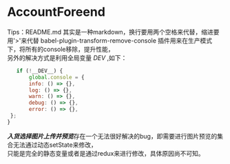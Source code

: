 # AccountForeend
Tips：README.md 其实是一种markdown，换行要用两个空格来代替，缩进要用'>'来代替
babel-plugin-transform-remove-console 插件用来在生产模式下，将所有的console移除，提升性能，  
另外的解决方式是利用全局变量  _DEV_ ,如下：  
 ```JavaScript
    if (!__DEV__) {  
        global.console = {   
        info: () => {},    
        log: () => {},    
        warn: () => {},    
        debug: () => {},    
        error: () => {},    
  };  
}
```  
***入货选择图片上传并预览***存在一个无法很好解决的bug，即需要进行图片预览的集合无法通过动态setState来修改，  
只能是完全的静态变量或者是通过redux来进行修改，具体原因尚不可知。